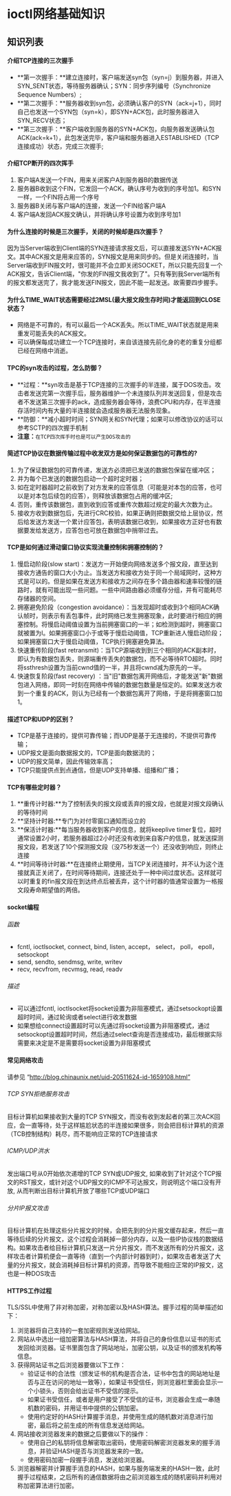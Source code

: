 ioctl网络基础知识
====
## 知识列表
#### 介绍TCP连接的三次握手
+ **第一次握手：**建立连接时，客户端发送syn包（syn=j）到服务器，并进入SYN_SENT状态，等待服务器确认；SYN：同步序列编号（Synchronize Sequence Numbers）;
+ **第二次握手：**服务器收到syn包，必须确认客户的SYN（ack=j+1），同时自己也发送一个SYN包（syn=k），即SYN+ACK包，此时服务器进入SYN_RECV状态；
+ **第三次握手：**客户端收到服务器的SYN+ACK包，向服务器发送确认包ACK(ack=k+1），此包发送完毕，客户端和服务器进入ESTABLISHED（TCP连接成功）状态，完成三次握手;

#### 介绍TCP断开的四次挥手
1. 客户端A发送一个FIN，用来关闭客户A到服务器B的数据传送
2. 服务器B收到这个FIN，它发回一个ACK，确认序号为收到的序号加1。和SYN一样，一个FIN将占用一个序号
3. 服务器B关闭与客户端A的连接，发送一个FIN给客户端A
4. 客户端A发回ACK报文确认，并将确认序号设置为收到序号加1

#### 为什么连接的时候是三次握手，关闭的时候却是四次握手？
因为当Server端收到Client端的SYN连接请求报文后，可以直接发送SYN+ACK报文。其中ACK报文是用来应答的，SYN报文是用来同步的。但是关闭连接时，当Server端收到FIN报文时，很可能并不会立即关闭SOCKET，所以只能先回复一个ACK报文，告诉Client端，"你发的FIN报文我收到了"。只有等到我Server端所有的报文都发送完了，我才能发送FIN报文，因此不能一起发送。故需要四步握手。

#### 为什么TIME_WAIT状态需要经过2MSL(最大报文段生存时间)才能返回到CLOSE状态？
+ 网络是不可靠的，有可以最后一个ACK丢失。所以TIME_WAIT状态就是用来重发可能丢失的ACK报文。
+ 可以确保每成功建立一个TCP连接时，来自该连接先前化身的老的重复分组都已经在网络中消逝。

#### TPC的syn攻击的过程，怎么防御？
+ **过程：**syn攻击是基于TCP连接的三次握手的半连接，属于DOS攻击。攻击者发送完第一次握手后，服务器维护一个未连接队列并发送回复，但是攻击者不发送第三次握手的ack，造成服务器会等待，浪费CPU和内存，在半连接存活时间内有大量的半连接就会造成服务器无法服务现象。
+ **防御：**减小超时时间；SYN网关和SYN代理；如果可以修改协议的话可以参考SCTP的四次握手机制
+ **注意：**`在TCP四次挥手时也是可以产生DOS攻击的`

#### 简述TCP协议在数据传输过程中收发双方是如何保证数据包的可靠性的?
1. 为了保证数据包的可靠传递，发送方必须把已发送的数据包保留在缓冲区；
1. 并为每个已发送的数据包启动一个超时定时器；
1. 如在定时器超时之前收到了对方发来的应答信息（可能是对本包的应答，也可以是对本包后续包的应答），则释放该数据包占用的缓冲区;
1. 否则，重传该数据包，直到收到应答或重传次数超过规定的最大次数为止。
1. 接收方收到数据包后，先进行CRC校验，如果正确则把数据交给上层协议，然后给发送方发送一个累计应答包，表明该数据已收到，如果接收方正好也有数据要发给发送方，应答包也可放在数据包中捎带过去。

#### TCP是如何通过滑动窗口协议实现流量控制和拥塞控制的？
1. 慢启动阶段(slow start)：发送方一开始便向网络发送多个报文段，直至达到接收方通告的窗口大小为止。当发送方和接收方处于同一个局域网时，这种方式是可以的。但是如果在发送方和接收方之间存在多个路由器和速率较慢的链路时，就有可能出现一些问题。一些中间路由器必须缓存分组，并有可能耗尽存储器的空间。
2. 拥塞避免阶段（congestion avoidance）：当发现超时或收到3个相同ACK确认帧时，则表示有丢包事件，此时网络已发生拥塞现象，此时要进行相应的拥塞控制。将慢启动阈值设置为当前拥塞窗口的一半；如检测到超时，拥塞窗口就被置为l。如果拥塞窗口小于或等于慢启动阈值，TCP重新进人慢启动阶段；如果拥塞窗口大于慢启动阈值，TCP执行拥塞避免算法。
3. 快速重传阶段(fast retransmit)：当TCP源端收到到三个相同的ACK副本时，即认为有数据包丢失，则源端重传丢失的数据包，而不必等待RTO超时。同时将ssthresh设置为当前cwnd值的一半，并且将cwnd减为原先的一半。
4. 快速恢复阶段(fast recovery) ：当"旧"数据包离开网络后，才能发送"新"数据包进入网络，即同一时刻在网络中传输的数据包数量是恒定的。如果发送方收到一个重复的ACK，则认为已经有一个数据包离开了网络，于是将拥塞窗口加1。

#### 描述TCP和UDP的区别？
+ TCP是基于连接的，提供可靠传输；而UDP是基于无连接的，不提供可靠传输；
+ UDP报文是面向数据报文的，TCP是面向数据流的；
+ UDP的报文简单，因此传输效率高；
+ TCP只能提供点到点通信，但是UDP支持单播、组播和广播；

#### TCP有哪些定时器？
1. **重传计时器:**为了控制丢失的报文段或丢弃的报文段，也就是对报文段确认的等待时间
1. **坚持计时器:**专门为对付零窗口通知而设立的
1. **保活计时器:**每当服务器收到客户的信息，就将keeplive timer复位，超时通常设置2小时，若服务器超过2小时还没有收到来自客户的信息，就发送探测报文段，若发送了10个探测报文段（没75秒发送一个）还没收到响应，则终止连接
1. **时间等待计时器:**在连接终止期使用，当TCP关闭连接时，并不认为这个连接就真正关闭了，在时间等待期间，连接还处于一种中间过度状态。这样就可以时重复的fin报文段在到达终点后被丢弃，这个计时器的值通常设置为一格报文段寿命期望值的两倍。

#### socket编程
###### 函数
+ fcntl, ioctlsocket, connect, bind, listen, accept， select， poll， epoll， setsockopt
+ send, sendto, sendmsg, write, writev
+ recv, recvfrom, recvmsg, read, readv

###### 描述
+ 可以通过fcntl, ioctlsocket将socket设置为非阻塞模式，通过setsockopt设置超时时间，通过轮询或者select进行收发数据
+ 如果想给connect设置超时可以先通过将socket设置为非阻塞模式，通过setsockopt设置超时时间，然后通过select查询是否连接成功，最后根据实际需要来决定是不是需要将socket设置为非阻塞模式


#### 常见网络攻击
请参见 “http://blog.chinaunix.net/uid-20511624-id-1659108.html”
###### TCP SYN拒绝服务攻击
目标计算机如果接收到大量的TCP SYN报文，而没有收到发起者的第三次ACK回应，会一直等待，处于这样尴尬状态的半连接如果很多，则会把目标计算机的资源（TCB控制结构）耗尽，而不能响应正常的TCP连接请求
###### ICMP/UDP洪水
发出端口号从0开始依次递增的TCP SYN或UDP报文, 如果收到了针对这个TCP报文的RST报文，或针对这个UDP报文的ICMP不可达报文，则说明这个端口没有开放, 从而判断出目标计算机开放了哪些TCP或UDP端口
###### 分片IP报文攻击
目标计算机在处理这些分片报文的时候，会把先到的分片报文缓存起来，然后一直等待后续的分片报文，这个过程会消耗掉一部分内存，以及一些IP协议栈的数据结构。如果攻击者给目标计算机只发送一片分片报文，而不发送所有的分片报文，这样攻击者计算机便会一直等待（直到一个内部计时器到时），如果攻击者发送了大量的分片报文，就会消耗掉目标计算机的资源，而导致不能相应正常的IP报文，这也是一种DOS攻击

#### HTTPS工作过程
TLS/SSL中使用了非对称加密，对称加密以及HASH算法。握手过程的简单描述如下：

1. 浏览器将自己支持的一套加密规则发送给网站。
2. 网站从中选出一组加密算法与HASH算法，并将自己的身份信息以证书的形式发回给浏览器。证书里面包含了网站地址，加密公钥，以及证书的颁发机构等信息。
3. 获得网站证书之后浏览器要做以下工作：
    + 验证证书的合法性（颁发证书的机构是否合法，证书中包含的网站地址是否与正在访问的地址一致等），如果证书受信任，则浏览器栏里面会显示一个小锁头，否则会给出证书不受信的提示。
    + 如果证书受信任，或者是用户接受了不受信的证书，浏览器会生成一串随机数的密码，并用证书中提供的公钥加密。
    + 使用约定好的HASH计算握手消息，并使用生成的随机数对消息进行加密，最后将之前生成的所有信息发送给网站。
4. 网站接收浏览器发来的数据之后要做以下的操作：
    +  使用自己的私钥将信息解密取出密码，使用密码解密浏览器发来的握手消息，并验证HASH是否与浏览器发来的一致。
    + 使用密码加密一段握手消息，发送给浏览器。
5. 浏览器解密并计算握手消息的HASH，如果与服务端发来的HASH一致，此时握手过程结束，之后所有的通信数据将由之前浏览器生成的随机密码并利用对称加密算法进行加密。
